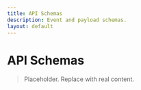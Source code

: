 ```yaml
---
title: API Schemas
description: Event and payload schemas.
layout: default
---
```

# API Schemas

> Placeholder. Replace with real content.
